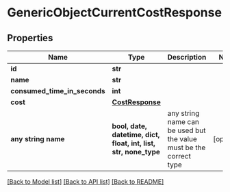 # GenericObjectCurrentCostResponse


## Properties
Name | Type | Description | Notes
------------ | ------------- | ------------- | -------------
**id** | **str** |  | 
**name** | **str** |  | 
**consumed_time_in_seconds** | **int** |  | 
**cost** | [**CostResponse**](CostResponse.md) |  | 
**any string name** | **bool, date, datetime, dict, float, int, list, str, none_type** | any string name can be used but the value must be the correct type | [optional]

[[Back to Model list]](../README.md#documentation-for-models) [[Back to API list]](../README.md#documentation-for-api-endpoints) [[Back to README]](../README.md)


